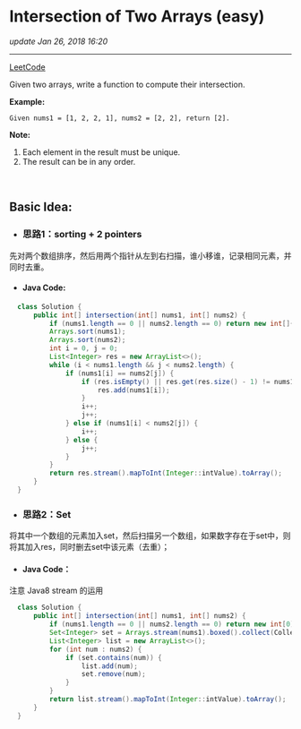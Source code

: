 # Intersection of Two Arrays (easy)
_update Jan 26, 2018  16:20_

---
[LeetCode](https://leetcode.com/problems/intersection-of-two-arrays/description/)

Given two arrays, write a function to compute their intersection.

**Example:**

    Given nums1 = [1, 2, 2, 1], nums2 = [2, 2], return [2].

**Note:**

1. Each element in the result must be unique.
2. The result can be in any order.

<br>

## Basic Idea:
* ### 思路1：sorting + 2 pointers
先对两个数组排序，然后用两个指针从左到右扫描，谁小移谁，记录相同元素，并同时去重。
  * #### Java Code:
  ```java
    class Solution {
        public int[] intersection(int[] nums1, int[] nums2) {
            if (nums1.length == 0 || nums2.length == 0) return new int[]{};
            Arrays.sort(nums1);
            Arrays.sort(nums2);
            int i = 0, j = 0;
            List<Integer> res = new ArrayList<>();
            while (i < nums1.length && j < nums2.length) {
                if (nums1[i] == nums2[j]) {
                    if (res.isEmpty() || res.get(res.size() - 1) != nums1[i]) {
                        res.add(nums1[i]);
                    }
                    i++;
                    j++;
                } else if (nums1[i] < nums2[j]) {
                    i++;
                } else {
                    j++;
                }
            }
            return res.stream().mapToInt(Integer::intValue).toArray();
        }
    }
  ```
  
* ### 思路2：Set
将其中一个数组的元素加入set，然后扫描另一个数组，如果数字存在于set中，则将其加入res，同时删去set中该元素（去重）；
  * #### Java Code：
  注意 Java8 stream 的运用
  ```java
    class Solution {
        public int[] intersection(int[] nums1, int[] nums2) {
            if (nums1.length == 0 || nums2.length == 0) return new int[0];
            Set<Integer> set = Arrays.stream(nums1).boxed().collect(Collectors.toCollection(HashSet::new));
            List<Integer> list = new ArrayList<>();
            for (int num : nums2) {
                if (set.contains(num)) {
                    list.add(num);
                    set.remove(num);
                }
            }
            return list.stream().mapToInt(Integer::intValue).toArray();
        }
    }
  ```










  